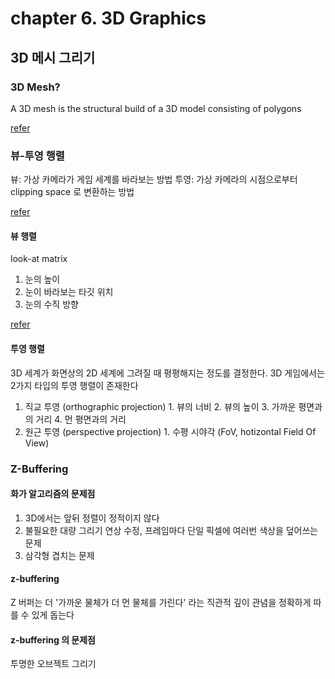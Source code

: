 # chapter 6. 3D Graphics

## 3D 메시 그리기

### 3D Mesh? 
  A 3D mesh is the structural build of a 3D model consisting of polygons
  
[refer](https://www.researchgate.net/figure/3D-mesh-triangles-with-different-resolution-3D-Modelling-for-programmers-Available-at_fig2_322096576)

### 뷰-투영 행렬

뷰: 가상 카메라가 게임 세계를 바라보는 방법
투영: 가상 카메라의 시점으로부터 clipping space 로 변환하는 방법

[refer](https://www.charlezz.com/wordpress/wp-content/uploads/2018/12/ViewFrustum.png)

#### 뷰 행렬
look-at matrix
  1. 눈의 높이
  2. 눈이 바라보는 타깃 위치
  3. 눈의 수직 방향 
  
[refer](https://www.slideshare.net/AntonGerdelan/computer-graphics-lecture-03-virtual-cameras-and-the-transformation-pipeline)

#### 투영 행렬
3D 세계가 화면상의 2D 세계에 그려질 때 평평해지는 정도를 결정한다. 3D 게임에서는 2가지 타입의 투영 행렬이 존재한다
  1. 직교 투영 (orthographic projection)
    1. 뷰의 너비
    2. 뷰의 높이
    3. 가까운 평면과의 거리
    4. 먼 평면과의 거리
  2. 원근 투영 (perspective projection)
    1. 수평 시야각 (FoV, hotizontal Field Of View)
    
### Z-Buffering
#### 화가 알고리즘의 문제점
  1. 3D에서는 앞뒤 정렬이 정적이지 않다
  2. 불필요한 대량 그리기 연상 수정, 프레임마다 단일 픽셀에 여러번 색상을 덮어쓰는 문제
  3. 삼각형 겹치는 문제
  
#### z-buffering 
  Z 버퍼는 더 '가까운 물체가 더 먼 물체를 가린다' 라는 직관적 깊이 관념을 정확하게 따를 수 있게 돕는다
  
#### z-buffering 의 문제점
  투명한 오브젝트 그리기
